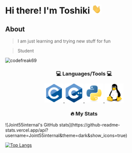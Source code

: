 # Hi there! I'm Toshiki <img src="https://raw.githubusercontent.com/ABSphreak/ABSphreak/master/gifs/Hi.gif" height="30px" width="30px">
###
## About
> I am just learning and trying new stuff for fun

> Student
<p align="left"> <img src="https://komarev.com/ghpvc/?username=Joint55internal&label=Profile%20views&color=0e75b6&style=flat" alt="codefreak69" /> </p>


<h3 align="center">💻 Languages/Tools 💻</h3>
<p align="center"><a href="https://www.w3schools.com/c/index.php" target="_blank" rel="noreferrer"> <img src="https://raw.githubusercontent.com/devicons/devicon/master/icons/c/c-original.svg" alt="c" width="60" height="60"/> </a> <a href="https://www.w3schools.com/cpp/" target="_blank" rel="noreferrer"> <img src="https://raw.githubusercontent.com/devicons/devicon/master/icons/cplusplus/cplusplus-original.svg" alt="cplusplus" width="60" height="60"/> </a> 
<a href="https://www.python.org" target="_blank" rel="noreferrer"> <img src="https://raw.githubusercontent.com/devicons/devicon/master/icons/python/python-original.svg" alt="python" width="60" height="60"/> </a> <a href="https://www.linux.org/" target="_blank" rel="noreferrer"> <img src="https://raw.githubusercontent.com/devicons/devicon/master/icons/linux/linux-original.svg" alt="linux" width="60" height="60"/> </a>

<h3 align="center"> 🔥 My Stats</h3>
![Joint55internal's GitHub stats](https://github-readme-stats.vercel.app/api?username=Joint55internal&theme=dark&show_icons=true)

[![Top Langs](https://github-readme-stats.vercel.app/api/top-langs/?username=Joint55internal&layout=compact&theme=vision-friendly-dark)](https://github.com/anuraghazra/github-readme-stats)
<!--
**Joint55internal/Joint55internal** is a ✨ _special_ ✨ repository because its `README.md` (this file) appears on your GitHub profile.

Here are some ideas to get you started:

- 🔭 I’m currently working on ...
- 🌱 I’m currently learning ...
- 👯 I’m looking to collaborate on ...
- 🤔 I’m looking for help with ...
- 💬 Ask me about ...
- 📫 How to reach me: ...
- 😄 Pronouns: ...
- ⚡ Fun fact: ...
-->
